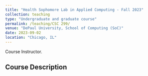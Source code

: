 ```yaml
---
title: "Health Sophomore Lab in Applied Computing - Fall 2023"
collection: teaching
type: "Undergraduate and graduate course"
permalink: /teaching/CSC 299/
venue: "DePaul University, School of Computing (SoC)"
date: 2023-09-02
location: "Chicago, IL"
---
```

 Course Instructor.


## Course Description

